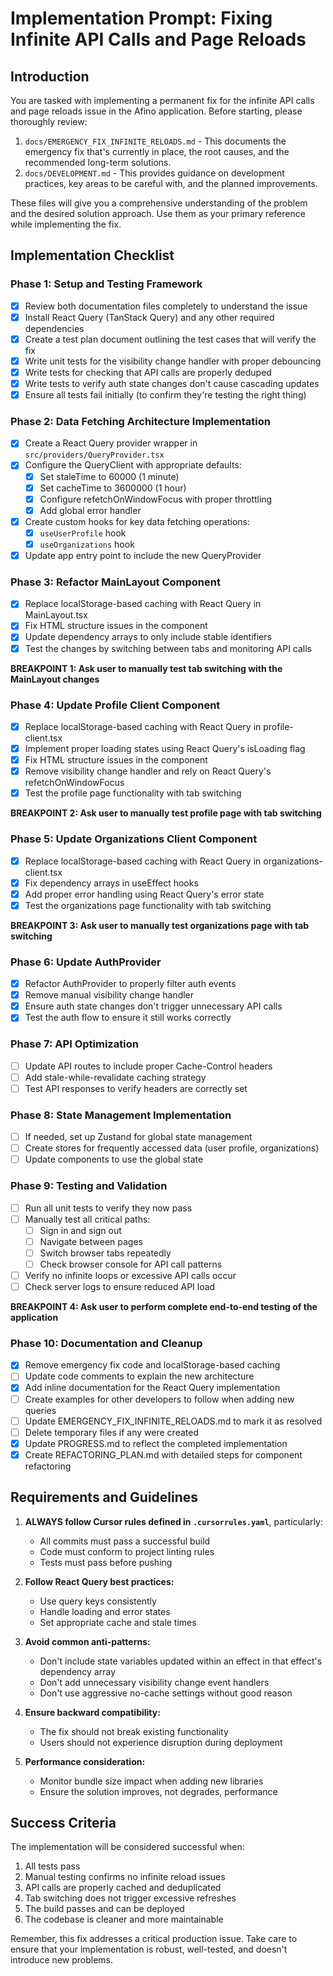 # Implementation Prompt: Fixing Infinite API Calls and Page Reloads

## Introduction

You are tasked with implementing a permanent fix for the infinite API calls and page reloads issue in the Afino application. Before starting, please thoroughly review:

1. `docs/EMERGENCY_FIX_INFINITE_RELOADS.md` - This documents the emergency fix that's currently in place, the root causes, and the recommended long-term solutions.
2. `docs/DEVELOPMENT.md` - This provides guidance on development practices, key areas to be careful with, and the planned improvements.

These files will give you a comprehensive understanding of the problem and the desired solution approach. Use them as your primary reference while implementing the fix.

## Implementation Checklist

### Phase 1: Setup and Testing Framework
- [x] Review both documentation files completely to understand the issue
- [x] Install React Query (TanStack Query) and any other required dependencies
- [x] Create a test plan document outlining the test cases that will verify the fix
- [x] Write unit tests for the visibility change handler with proper debouncing
- [x] Write tests for checking that API calls are properly deduped
- [x] Write tests to verify auth state changes don't cause cascading updates
- [x] Ensure all tests fail initially (to confirm they're testing the right thing)

### Phase 2: Data Fetching Architecture Implementation
- [x] Create a React Query provider wrapper in `src/providers/QueryProvider.tsx`
- [x] Configure the QueryClient with appropriate defaults:
  - [x] Set staleTime to 60000 (1 minute)
  - [x] Set cacheTime to 3600000 (1 hour)
  - [x] Configure refetchOnWindowFocus with proper throttling
  - [x] Add global error handler
- [x] Create custom hooks for key data fetching operations:
  - [x] `useUserProfile` hook
  - [x] `useOrganizations` hook
- [x] Update app entry point to include the new QueryProvider

### Phase 3: Refactor MainLayout Component
- [x] Replace localStorage-based caching with React Query in MainLayout.tsx
- [x] Fix HTML structure issues in the component
- [x] Update dependency arrays to only include stable identifiers
- [x] Test the changes by switching between tabs and monitoring API calls

**BREAKPOINT 1: Ask user to manually test tab switching with the MainLayout changes**

### Phase 4: Update Profile Client Component
- [x] Replace localStorage-based caching with React Query in profile-client.tsx
- [x] Implement proper loading states using React Query's isLoading flag
- [x] Fix HTML structure issues in the component
- [x] Remove visibility change handler and rely on React Query's refetchOnWindowFocus
- [x] Test the profile page functionality with tab switching

**BREAKPOINT 2: Ask user to manually test profile page with tab switching**

### Phase 5: Update Organizations Client Component
- [x] Replace localStorage-based caching with React Query in organizations-client.tsx
- [x] Fix dependency arrays in useEffect hooks
- [x] Add proper error handling using React Query's error state
- [x] Test the organizations page functionality with tab switching

**BREAKPOINT 3: Ask user to manually test organizations page with tab switching**

### Phase 6: Update AuthProvider
- [x] Refactor AuthProvider to properly filter auth events
- [x] Remove manual visibility change handler
- [x] Ensure auth state changes don't trigger unnecessary API calls
- [x] Test the auth flow to ensure it still works correctly

### Phase 7: API Optimization
- [ ] Update API routes to include proper Cache-Control headers
- [ ] Add stale-while-revalidate caching strategy
- [ ] Test API responses to verify headers are correctly set

### Phase 8: State Management Implementation
- [ ] If needed, set up Zustand for global state management
- [ ] Create stores for frequently accessed data (user profile, organizations)
- [ ] Update components to use the global state

### Phase 9: Testing and Validation
- [ ] Run all unit tests to verify they now pass
- [ ] Manually test all critical paths:
  - [ ] Sign in and sign out
  - [ ] Navigate between pages
  - [ ] Switch browser tabs repeatedly
  - [ ] Check browser console for API call patterns
- [ ] Verify no infinite loops or excessive API calls occur
- [ ] Check server logs to ensure reduced API load

**BREAKPOINT 4: Ask user to perform complete end-to-end testing of the application**

### Phase 10: Documentation and Cleanup
- [x] Remove emergency fix code and localStorage-based caching
- [ ] Update code comments to explain the new architecture
- [x] Add inline documentation for the React Query implementation
- [ ] Create examples for other developers to follow when adding new queries
- [ ] Update EMERGENCY_FIX_INFINITE_RELOADS.md to mark it as resolved
- [ ] Delete temporary files if any were created
- [x] Update PROGRESS.md to reflect the completed implementation
- [x] Create REFACTORING_PLAN.md with detailed steps for component refactoring

## Requirements and Guidelines

1. **ALWAYS follow Cursor rules defined in `.cursorrules.yaml`**, particularly:
   - All commits must pass a successful build
   - Code must conform to project linting rules
   - Tests must pass before pushing

2. **Follow React Query best practices:**
   - Use query keys consistently
   - Handle loading and error states
   - Set appropriate cache and stale times

3. **Avoid common anti-patterns:**
   - Don't include state variables updated within an effect in that effect's dependency array
   - Don't add unnecessary visibility change event handlers
   - Don't use aggressive no-cache settings without good reason

4. **Ensure backward compatibility:**
   - The fix should not break existing functionality
   - Users should not experience disruption during deployment

5. **Performance consideration:**
   - Monitor bundle size impact when adding new libraries
   - Ensure the solution improves, not degrades, performance

## Success Criteria

The implementation will be considered successful when:

1. All tests pass
2. Manual testing confirms no infinite reload issues
3. API calls are properly cached and deduplicated
4. Tab switching does not trigger excessive refreshes
5. The build passes and can be deployed
6. The codebase is cleaner and more maintainable

Remember, this fix addresses a critical production issue. Take care to ensure that your implementation is robust, well-tested, and doesn't introduce new problems. 